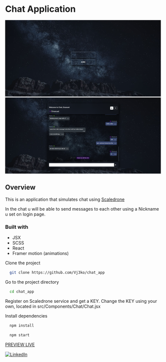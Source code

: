 # Chat Application

![Screenshot of chat login](design/ss-1.png)
![Screenshot of chat messaging](design/ss-2.png)

## Overview

This is an application that simulates chat using [Scaledrone](https://https://www.scaledrone.com/)

In the chat u will be able to send messages to each other using a Nickname u set on login page.

### Built with

- JSX
- SCSS
- React
- Framer motion (animations)

Clone the project

```bash
  git clone https://github.com/Vj3ko/chat_app
```

Go to the project directory

```bash
  cd chat_app
```

Register on Scaledrone service and get a KEY.
Change the KEY using your own, located in src/Components/Chat/Chat.jsx

Install dependencies

```bash
  npm install
```

```bash
  npm start
```

[PREVIEW LIVE](https://chat-app-6p8.pages.dev/)

<p><a href="https://www.linkedin.com/in/vdizdar/"><img align="center" src="https://i.ibb.co/6Jw1g19/linkedin-icon.png" alt="LinkedIn" height="auto" width="30"/></a>&nbsp;

